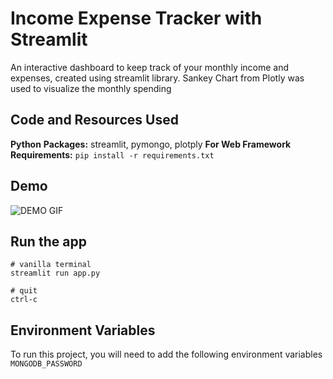 # Income Expense Tracker with Streamlit
An interactive dashboard to keep track of your monthly income and expenses, created using streamlit library. Sankey Chart from Plotly was used to visualize the monthly spending

## Code and Resources Used 
**Python**
**Packages:** streamlit, pymongo, plotply 
**For Web Framework Requirements:**  ```pip install -r requirements.txt```  
## Demo
![DEMO GIF](https://raw.githubusercontent.com/Sven-Bo/streamlit-income-expense-tracker/master/demo.gif)

## Run the app
```
# vanilla terminal
streamlit run app.py

# quit
ctrl-c
```

## Environment Variables
To run this project, you will need to add the following environment variables
`MONGODB_PASSWORD`


